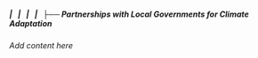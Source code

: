 ##### |   |   |   |   ├── Partnerships with Local Governments for Climate Adaptation

*Add content here*